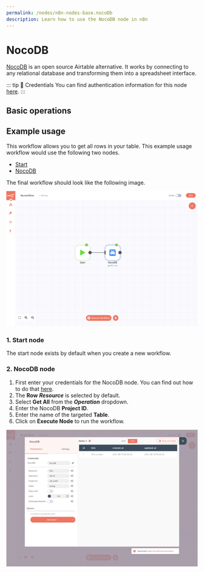 ```yaml
---
permalink: /nodes/n8n-nodes-base.nocoDb
description: Learn how to use the NocoDB node in n8n
---
```


# NocoDB

[NocoDB](https://www.nocodb.com/) is an open source Airtable alternative. It works by connecting to any relational database and transforming them into a spreadsheet interface.

::: tip 🔑 Credentials
You can find authentication information for this node [here](../../../credentials/NocoDb/README.md).
:::

## Basic operations

<Resource node="n8n-nodes-base.nocoDb" />

## Example usage

This workflow allows you to get all rows in your table. This example usage workflow would use the following two nodes.
- [Start](../../core-nodes/Start/README.md)
- [NocoDB]()

The final workflow should look like the following image.

![A workflow with the NocoDB node](./workflow.png)

### 1. Start node

The start node exists by default when you create a new workflow.

### 2. NocoDB node

1. First enter your credentials for the NocoDB node. You can find out how to do that [here](../../../credentials/NocoDb/README.md).
2. The **Row** ***Resource*** is selected by default.
3. Select **Get All** from the ***Operation*** dropdown.
4. Enter the NocoDB **Project ID**.
5. Enter the name of the targeted **Table**.
6. Click on **Execute Node** to run the workflow.

![The NocoDB node](./nocoDb_node.png)